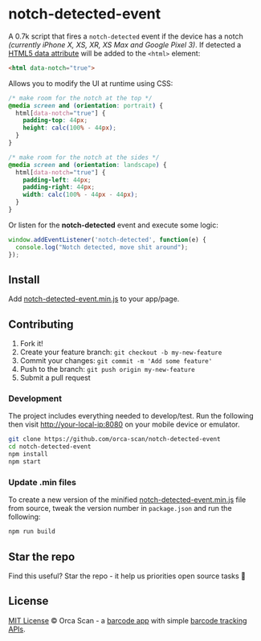 # notch-detected-event

A 0.7k script that fires a `notch-detected` event if the device has a notch <i>(currently iPhone X, XS, XR, XS Max and Google Pixel 3)</i>. If detected a [HTML5 data attribute](http://html5doctor.com/html5-custom-data-attributes/) will be added to the `<html>` element:

```html
<html data-notch="true">
```

Allows you to modify the UI at runtime using CSS:

```css
/* make room for the notch at the top */
@media screen and (orientation: portrait) {
  html[data-notch="true"] {
    padding-top: 44px;
    height: calc(100% - 44px);
  }
}

/* make room for the notch at the sides */
@media screen and (orientation: landscape) {
  html[data-notch="true"] {
    padding-left: 44px;
    padding-right: 44px;
    width: calc(100% - 44px - 44px);
  }
}
```

Or listen for the **notch-detected** event and execute some logic:

```js
window.addEventListener('notch-detected', function(e) {
  console.log("Notch detected, move shit around");
});
```

## Install

Add [notch-detected-event.min.js](dist/notch-detected-event.min.js) to your app/page.

## Contributing

1. Fork it!
2. Create your feature branch: `git checkout -b my-new-feature`
3. Commit your changes: `git commit -m 'Add some feature'`
4. Push to the branch: `git push origin my-new-feature`
5. Submit a pull request

### Development

The project includes everything needed to develop/test. Run the following then visit [http://your-local-ip:8080](http://localhost:8080) on your mobile device or emulator.

```bash
git clone https://github.com/orca-scan/notch-detected-event
cd notch-detected-event
npm install
npm start
```

### Update .min files

To create a new version of the minified [notch-detected-event.min.js](dist/notch-detected-event.min.js) file from source, tweak the version number in `package.json` and run the following:

```bash
npm run build
```

## Star the repo

Find this useful? Star the repo - it help us priorities open source tasks 🌟

## License

[MIT License](LICENSE) © Orca Scan - a [barcode app](https://orcascan.com) with simple [barcode tracking APIs](https://orcascan.com/guides?tag=for-developers).
